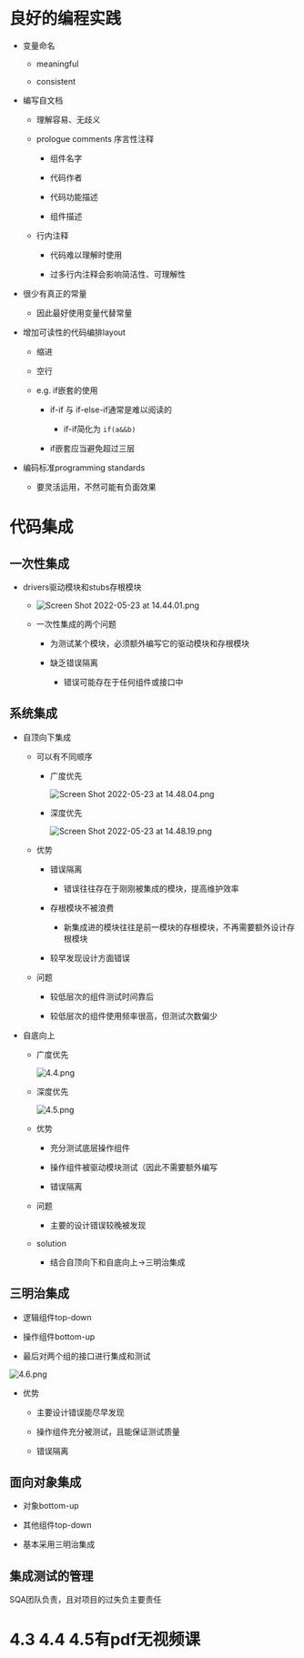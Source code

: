 # 良好的编程实践

- 变量命名
  
  - meaningful
  
  - consistent

- 编写自文档
  
  - 理解容易、无歧义
  
  - prologue comments 序言性注释
    
    - 组件名字
    
    - 代码作者
    
    - 代码功能描述
    
    - 组件描述
  
  - 行内注释
    
    - 代码难以理解时使用
    
    - 过多行内注释会影响简洁性、可理解性

- 很少有真正的常量
  
  - 因此最好使用变量代替常量

- 增加可读性的代码编排layout
  
  - 缩进
  
  - 空行
  
  - e.g. if嵌套的使用
    
    - if-if 与 if-else-if通常是难以阅读的
      
      - if-if简化为 ```if(a&&b)```
    
    - if嵌套应当避免超过三层

- 编码标准programming standards
  
  - 要灵活运用，不然可能有负面效果

# 代码集成

## 一次性集成

- drivers驱动模块和stubs存根模块
  
  - ![Screen Shot 2022-05-23 at 14.44.01.png](https://github.com/misaka-umi/Markdown-images/blob/main/software%20engineering/4.1.png)
  
  - 一次性集成的两个问题
    
    - 为测试某个模块，必须额外编写它的驱动模块和存根模块
    
    - 缺乏错误隔离
      
      - 错误可能存在于任何组件或接口中

## 系统集成

- 自顶向下集成
  
  - 可以有不同顺序
    
    - 广度优先
      
      ![Screen Shot 2022-05-23 at 14.48.04.png](https://github.com/misaka-umi/Markdown-images/blob/main/software%20engineering/4.2.png)
    
    - 深度优先
      
      ![Screen Shot 2022-05-23 at 14.48.19.png](https://github.com/misaka-umi/Markdown-images/blob/main/software%20engineering/4.3.png)
  
  - 优势
    
    - 错误隔离
      
      - 错误往往存在于刚刚被集成的模块，提高维护效率
    
    - 存根模块不被浪费
      
      - 新集成进的模块往往是前一模块的存根模块，不再需要额外设计存根模块
    
    - 较早发现设计方面错误
  
  - 问题
    
    - 较低层次的组件测试时间靠后
    
    - 较低层次的组件使用频率很高，但测试次数偏少

- 自底向上
  
  - 广度优先
    
    ![4.4.png](https://github.com/misaka-umi/Markdown-images/blob/main/software%20engineering/4.4.png)
  
  - 深度优先
    
    ![4.5.png](https://github.com/misaka-umi/Markdown-images/blob/main/software%20engineering/4.5.png)
  
  - 优势
    
    - 充分测试底层操作组件
    
    - 操作组件被驱动模块测试（因此不需要额外编写
    
    - 错误隔离
  
  - 问题
    
    - 主要的设计错误较晚被发现
  
  - solution
    
    - 结合自顶向下和自底向上->三明治集成

## 三明治集成

- 逻辑组件top-down

- 操作组件bottom-up

- 最后对两个组的接口进行集成和测试

![4.6.png](https://github.com/misaka-umi/Markdown-images/blob/main/software%20engineering/4.6.png)

- 优势
  
  - 主要设计错误能尽早发现
  
  - 操作组件充分被测试，且能保证测试质量
  
  - 错误隔离

## 面向对象集成

- 对象bottom-up

- 其他组件top-down

- 基本采用三明治集成

## 集成测试的管理

SQA团队负责，且对项目的过失负主要责任

# 4.3 4.4 4.5有pdf无视频课
